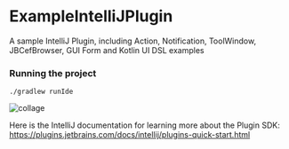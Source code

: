 # ExampleIntelliJPlugin
A sample IntelliJ Plugin, including Action, Notification, ToolWindow, JBCefBrowser, GUI Form and Kotlin UI DSL examples

### Running the project

`./gradlew runIde`

![collage](https://github.com/ilkeratik/ExampleIntelliJPlugin/assets/44725644/55b4099d-b687-405c-bc98-bb08dbb0876e)


Here is the IntelliJ documentation for learning more about the Plugin SDK:
https://plugins.jetbrains.com/docs/intellij/plugins-quick-start.html

